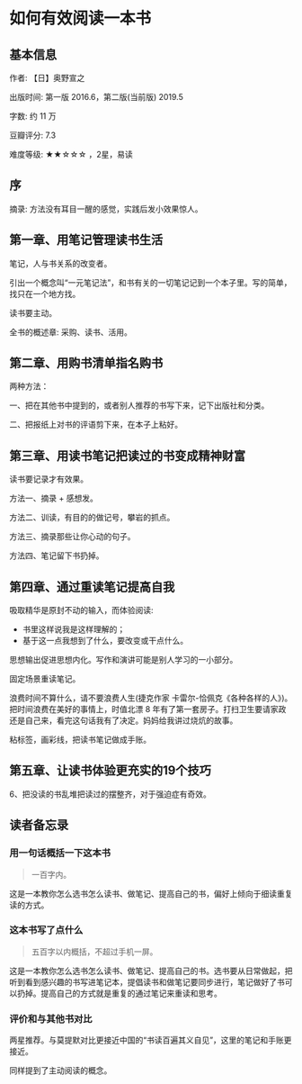 # 如何有效阅读一本书

## 基本信息

作者: 【日】奥野宣之

出版时间: 第一版 2016.6，第二版(当前版) 2019.5

字数: 约 11 万

豆瓣评分: 7.3

难度等级: ★★☆☆☆ ，2星，易读

## 序

摘录: 方法没有耳目一醒的感觉，实践后发小效果惊人。

## 第一章、用笔记管理读书生活

笔记，人与书关系的改变者。

引出一个概念叫“一元笔记法”，和书有关的一切笔记记到一个本子里。写的简单，找只在一个地方找。

读书要主动。

全书的概述章: 采购、读书、活用。

## 第二章、用购书清单指名购书

两种方法：

一、把在其他书中提到的，或者别人推荐的书写下来，记下出版社和分类。

二、把报纸上对书的评语剪下来，在本子上粘好。

## 第三章、用读书笔记把读过的书变成精神财富

读书要记录才有效果。

方法一、摘录 + 感想发。

方法二、训读，有目的的做记号，攀岩的抓点。

方法三、摘录那些让你心动的句子。

方法四、笔记留下书扔掉。

## 第四章、通过重读笔记提高自我

吸取精华是原封不动的输入，而体验阅读:
- 书里这样说我是这样理解的；
- 基于这一点我想到了什么，要改变或干点什么。

思想输出促进思想内化。写作和演讲可能是别人学习的一小部分。

固定场景重读笔记。

浪费时间不算什么，请不要浪费人生(捷克作家 卡雷尔-恰佩克《各种各样的人》)。把时间浪费在美好的事情上，时值北漂 8 年有了第一套房子。打扫卫生要请家政还是自己来，看完这句话我有了决定。妈妈给我讲过烧炕的故事。

粘标签，画彩线，把读书笔记做成手账。

## 第五章、让读书体验更充实的19个技巧

6、把没读的书乱堆把读过的摆整齐，对于强迫症有奇效。

## 读者备忘录

### 用一句话概括一下这本书

> 一百字内。

这是一本教你怎么选书怎么读书、做笔记、提高自己的书，偏好上倾向于细读重复读的方式。

### 这本书写了点什么

> 五百字以内概括，不超过手机一屏。

这是一本教你怎么选书怎么读书、做笔记、提高自己的书。选书要从日常做起，把听到看到感兴趣的书写进笔记本，提倡读书和做笔记要同步进行，笔记做好了书可以扔掉。提高自己的方式就是重复的通过笔记来重读和思考。

### 评价和与其他书对比

两星推荐。与莫提默对比更接近中国的“书读百遍其义自见”，这里的笔记和手账更接近。

同样提到了主动阅读的概念。
